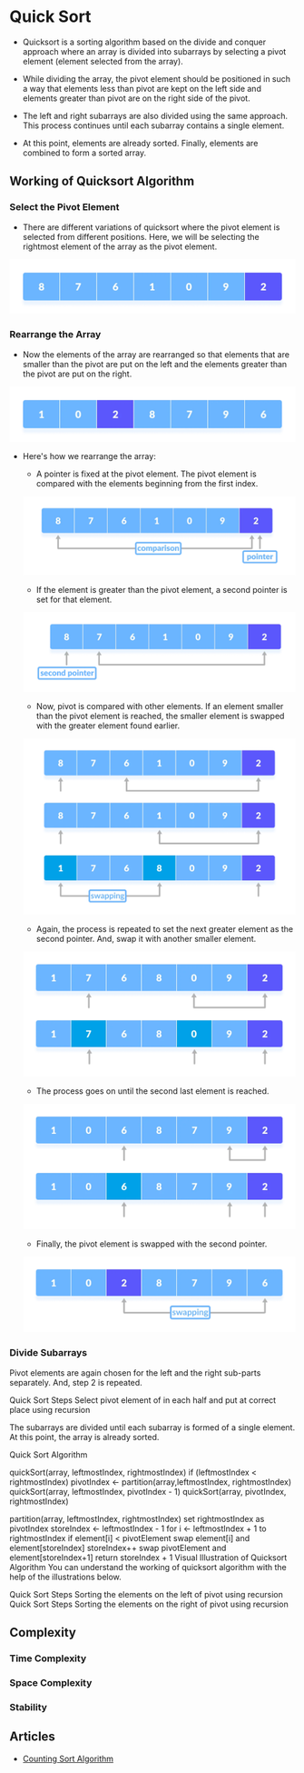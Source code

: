 # Quick Sort

- Quicksort is a sorting algorithm based on the divide and conquer approach where an array is divided into subarrays by selecting a pivot element (element selected from the array).

- While dividing the array, the pivot element should be positioned in such a way that elements less than pivot are kept on the left side and elements greater than pivot are on the right side of the pivot.

- The left and right subarrays are also divided using the same approach. This process continues until each subarray contains a single element.

- At this point, elements are already sorted. Finally, elements are combined to form a sorted array.

## Working of Quicksort Algorithm

### Select the Pivot Element

- There are different variations of quicksort where the pivot element is selected from different positions. Here, we will be selecting the rightmost element of the array as the pivot element.

![Select a pivot element](/Algorithms/Sorting/QuickSort/Images/quickSort1.webp)

### Rearrange the Array

- Now the elements of the array are rearranged so that elements that are smaller than the pivot are put on the left and the elements greater than the pivot are put on the right.

![Put all the smaller elements on the left and greater on the right of pivot element](/Algorithms/Sorting/QuickSort/Images/quickSort2.webp)

- Here's how we rearrange the array:

  - A pointer is fixed at the pivot element. The pivot element is compared with the elements beginning from the first index.

  ![Comparison of pivot element with element beginning from the first index](/Algorithms/Sorting/QuickSort/Images/quickSort3.webp)

  - If the element is greater than the pivot element, a second pointer is set for that element.

  ![If the element is greater than the pivot element, a second pointer is set for that element](/Algorithms/Sorting/QuickSort/Images/quickSort4.webp)

  - Now, pivot is compared with other elements. If an element smaller than the pivot element is reached, the smaller element is swapped with the greater element found earlier.

  ![Pivot is compared with other elements.](/Algorithms/Sorting/QuickSort/Images/quickSort5.webp)

  - Again, the process is repeated to set the next greater element as the second pointer. And, swap it with another smaller element.

  ![The process is repeated to set the next greater element as the second pointer.](/Algorithms/Sorting/QuickSort/Images/quickSort6.webp)

  - The process goes on until the second last element is reached.

  ![The process goes on until the second last element is reached.](/Algorithms/Sorting/QuickSort/Images/quickSort7.webp)

  - Finally, the pivot element is swapped with the second pointer.

  ![Finally, the pivot element is swapped with the second pointer.](/Algorithms/Sorting/QuickSort/Images/quickSort8.webp)

### Divide Subarrays

Pivot elements are again chosen for the left and the right sub-parts separately. And, step 2 is repeated.

Quick Sort Steps
Select pivot element of in each half and put at correct place using recursion

The subarrays are divided until each subarray is formed of a single element. At this point, the array is already sorted.

Quick Sort Algorithm

quickSort(array, leftmostIndex, rightmostIndex)
if (leftmostIndex < rightmostIndex)
pivotIndex <- partition(array,leftmostIndex, rightmostIndex)
quickSort(array, leftmostIndex, pivotIndex - 1)
quickSort(array, pivotIndex, rightmostIndex)

partition(array, leftmostIndex, rightmostIndex)
set rightmostIndex as pivotIndex
storeIndex <- leftmostIndex - 1
for i <- leftmostIndex + 1 to rightmostIndex
if element[i] < pivotElement
swap element[i] and element[storeIndex]
storeIndex++
swap pivotElement and element[storeIndex+1]
return storeIndex + 1
Visual Illustration of Quicksort Algorithm
You can understand the working of quicksort algorithm with the help of the illustrations below.

Quick Sort Steps
Sorting the elements on the left of pivot using recursion
Quick Sort Steps
Sorting the elements on the right of pivot using recursion

## Complexity

### Time Complexity

### Space Complexity

### Stability

## Articles

- [Counting Sort Algorithm](https://www.programiz.com/dsa/counting-sort)
